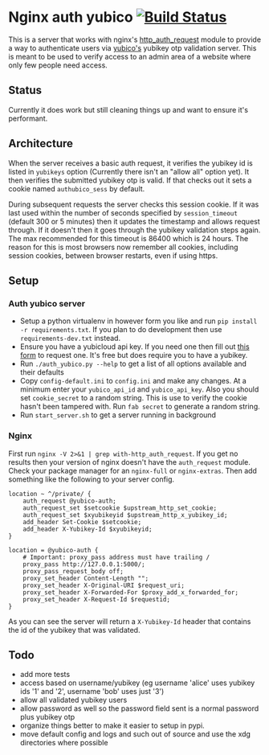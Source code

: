 # Nginx auth yubico [![Build Status](https://travis-ci.org/vrillusions/nginx-auth-yubico.svg?branch=master)](https://travis-ci.org/vrillusions/nginx-auth-yubico)

This is a server that works with nginx's [http_auth_request](http://nginx.org/en/docs/http/ngx_http_auth_request_module.html) module to provide a way to authenticate users via [yubico's](https://www.yubico.com) yubikey otp validation server. This is meant to be used to verify access to an admin area of a website where only few people need access.

## Status

Currently it does work but still cleaning things up and want to ensure it's performant.

## Architecture

When the server receives a basic auth request, it verifies the yubikey id is listed in `yubikeys` option (Currently there isn't an "allow all" option yet). It then verifies the submitted yubikey otp is valid. If that checks out it sets a cookie named `authubico_sess` by default.

During subsequent requests the server checks this session cookie. If it was last used within the number of seconds specified by `session_timeout` (default 300 or 5 minutes) then it updates the timestamp and allows request through.  If it doesn't then it goes through the yubikey validation steps again. The max recommended for this timeout is 86400 which is 24 hours.  The reason for this is most browsers now remember all cookies, including session cookies, between browser restarts, even if using https.

## Setup

### Auth yubico server

- Setup a python virtualenv in however form you like and run `pip install -r requirements.txt`. If you plan to do development then use `requirements-dev.txt` instead.
- Ensure you have a yubicloud api key. If you need one then fill out [this form](https://upgrade.yubico.com/getapikey/) to request one. It's free but does require you to have a yubikey.
- Run `./auth_yubico.py --help` to get a list of all options available and their defaults
- Copy `config-default.ini` to `config.ini` and make any changes. At a minimum enter your `yubico_api_id` and `yubico_api_key`. Also you should set `cookie_secret` to a random string. This is use to verify the cookie hasn't been tampered with. Run `fab secret` to generate a random string.
- Run `start_server.sh` to get a server running in background

### Nginx

First run `nginx -V 2>&1 | grep with-http_auth_request`. If you get no results then your version of nginx doesn't have the `auth_request` module. Check your package manager for an `nginx-full` or `nginx-extras`. Then add something like the following to your server config.

    location ~ ^/private/ {
        auth_request @yubico-auth;
        auth_request_set $setcookie $upstream_http_set_cookie;
        auth_request_set $xyubikeyid $upstream_http_x_yubikey_id;
        add_header Set-Cookie $setcookie;
        add_header X-Yubikey-Id $xyubikeyid;
    }

    location = @yubico-auth {
        # Important: proxy_pass address must have trailing /
        proxy_pass http://127.0.0.1:5000/;
        proxy_pass_request_body off;
        proxy_set_header Content-Length "";
        proxy_set_header X-Original-URI $request_uri;
        proxy_set_header X-Forwarded-For $proxy_add_x_forwarded_for;
        proxy_set_header X-Request-Id $requestid;
    }

As you can see the server will return a `X-Yubikey-Id` header that contains the id of the yubikey that was validated.

## Todo

- add more tests
- access based on username/yubikey (eg username 'alice' uses yubikey ids '1' and '2', username 'bob' uses just '3')
- allow all validated yubikey users
- allow password as well so the password field sent is a normal password plus yubikey otp
- organize things better to make it easier to setup in pypi.
- move default config and logs and such out of source and use the xdg directories where possible
